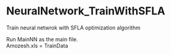 # NeuralNetwork_TrainWithSFLA
Train neural netwrok with SFLA optimization algorithm

Run MainNN as the main file.
<br>
Amozesh.xls = TrainData
